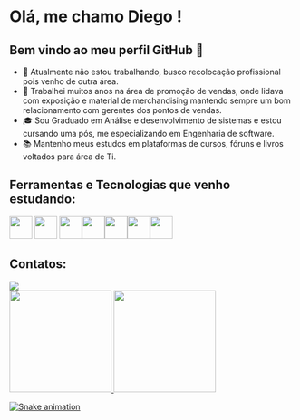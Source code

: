 # Olá, me chamo Diego ! 
## Bem vindo ao meu perfil GitHub 👋

- 🔭 Atualmente não estou trabalhando, busco recolocação profissional pois venho de outra área.
- 💼 Trabalhei muitos anos na área de promoção de vendas, onde lidava com exposição e material de merchandising mantendo sempre um bom relacionamento com gerentes dos pontos de vendas.
- 🎓 Sou Graduado em Análise e desenvolvimento de sistemas e estou cursando uma pós, me especializando em Engenharia de software.
- 📚 Mantenho meus estudos em plataformas de cursos, fóruns e livros voltados para área de Ti.

## Ferramentas e Tecnologias que venho estudando:

<img src="https://cdn.jsdelivr.net/gh/devicons/devicon/icons/html5/html5-original-wordmark.svg" width="40" height="40"/> <img src="https://cdn.jsdelivr.net/gh/devicons/devicon/icons/css3/css3-original-wordmark.svg" width="40" height="40"/> <img src="https://cdn.jsdelivr.net/gh/devicons/devicon/icons/sass/sass-original.svg" width="40" height="40"/><img src="https://cdn.jsdelivr.net/gh/devicons/devicon/icons/javascript/javascript-plain.svg" width="40" height="40"/><img src="https://cdn.jsdelivr.net/gh/devicons/devicon/icons/java/java-original-wordmark.svg" width="40" height="40"/><img src="https://cdn.jsdelivr.net/gh/devicons/devicon/icons/spring/spring-original-wordmark.svg" width="40" height="40"/><img src="https://cdn.jsdelivr.net/gh/devicons/devicon/icons/mysql/mysql-original-wordmark.svg" width="40" height="40"/>

## Contatos:

<div>
<a href="https://www.linkedin.com/in/diego-souza-carvalho-72a928198/" target="_blank"><img src="https://img.shields.io/badge/-LinkedIn-%230077B5?style=for-the-badge&logo=linkedin&logoColor=white" target="_blank"></a> 

<div>
<a href="https://github.com/DiegoSouzaCarvalho">
<img height="180em" src="https://github-readme-stats.vercel.app/api/top-langs/?username=DiegoSouzaCarvalho&layout=compact&langs_count=7&theme=dracula"/>
<img height="180em" src="https://github-readme-stats.vercel.app/api?username=DiegoSouzaCarvalho&show_icons=true&theme=dracula&include_all_commits=true&count_private=true"/>
</div>

![Snake animation](https://github.com//DiegoSouzaCarvalho/blob/output/github-contribution-grid-snake.svg)






